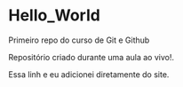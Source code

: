 # Hello_World
<p>Primeiro repo  do  curso de Git e  Github </p>
<p>Repositório criado durante uma aula ao vivo!.</p>
Essa  linh e eu  adicionei diretamente do site.   
